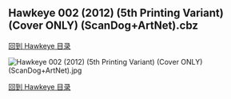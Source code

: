 ## Hawkeye 002 (2012) (5th Printing Variant) (Cover ONLY) (ScanDog+ArtNet).cbz


[回到 Hawkeye 目录](https://github.com/alicewish/markdown/blob/master/series/Hawkeye.md)


![Hawkeye 002 (2012) (5th Printing Variant) (Cover ONLY) (ScanDog+ArtNet).jpg](https://wx1.sinaimg.cn/large/6a9fdecaly1fr0uh27mptj21401pa10w.jpg)

[回到 Hawkeye 目录](https://github.com/alicewish/markdown/blob/master/series/Hawkeye.md)

